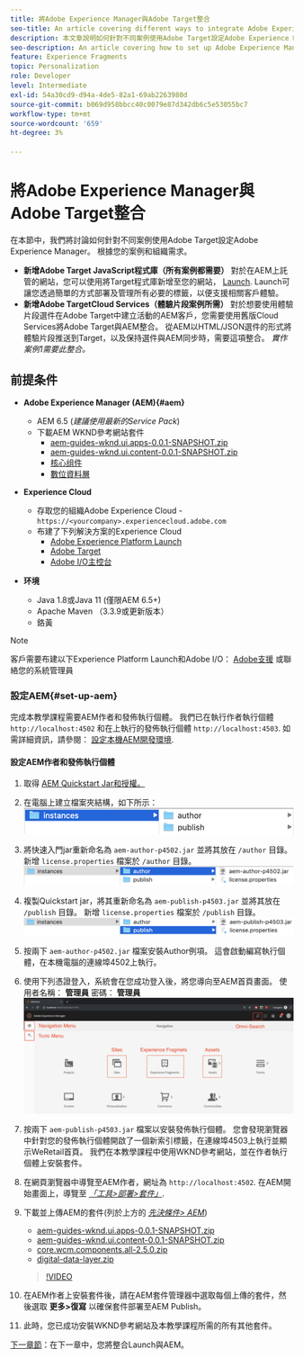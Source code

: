 ```yaml
---
title: 將Adobe Experience Manager與Adobe Target整合
seo-title: An article covering different ways to integrate Adobe Experience Manager(AEM) with Adobe Target for delivering personalized content.
description: 本文章說明如何針對不同案例使用Adobe Target設定Adobe Experience Manager。
seo-description: An article covering how to set up Adobe Experience Manager with Adobe Target for different scenarios.
feature: Experience Fragments
topic: Personalization
role: Developer
level: Intermediate
exl-id: 54a30cd9-d94a-4de5-82a1-69ab2263980d
source-git-commit: b069d958bbcc40c0079e87d342db6c5e53055bc7
workflow-type: tm+mt
source-wordcount: '659'
ht-degree: 3%

---
```


# 將Adobe Experience Manager與Adobe Target整合

在本節中，我們將討論如何針對不同案例使用Adobe Target設定Adobe Experience Manager。 根據您的案例和組織需求。

* **新增Adobe Target JavaScript程式庫（所有案例都需要）**
對於在AEM上託管的網站，您可以使用將Target程式庫新增至您的網站， [Launch](https://experienceleague.adobe.com/docs/experience-platform/tags/home.html). Launch可讓您透過簡單的方式部署及管理所有必要的標籤，以便支援相關客戶體驗。
* **新增Adobe TargetCloud Services（體驗片段案例所需）**
對於想要使用體驗片段選件在Adobe Target中建立活動的AEM客戶，您需要使用舊版Cloud Services將Adobe Target與AEM整合。 從AEM以HTML/JSON選件的形式將體驗片段推送到Target，以及保持選件與AEM同步時，需要這項整合。 
*實作案例1需要此整合。*

## 前提条件

* **Adobe Experience Manager (AEM){#aem}**
   * AEM 6.5 (*建議使用最新的Service Pack*)
   * 下載AEM WKND參考網站套件
      * [aem-guides-wknd.ui.apps-0.0.1-SNAPSHOT.zip](https://github.com/adobe/aem-guides-wknd/releases/download/archetype-18.1/aem-guides-wknd.ui.apps-0.0.1-SNAPSHOT.zip)
      * [aem-guides-wknd.ui.content-0.0.1-SNAPSHOT.zip](https://github.com/adobe/aem-guides-wknd/releases/download/archetype-18.1/aem-guides-wknd.ui.content-0.0.1-SNAPSHOT.zip)
      * [核心组件](https://github.com/adobe/aem-core-wcm-components/releases/download/core.wcm.components.reactor-2.5.0/core.wcm.components.all-2.5.0.zip)
      * [數位資料層](assets/implementation/digital-data-layer.zip)

* **Experience Cloud**
   * 存取您的組織Adobe Experience Cloud - `https://<yourcompany>.experiencecloud.adobe.com`
   * 布建了下列解決方案的Experience Cloud
      * [Adobe Experience Platform Launch](https://experiencecloud.adobe.com)
      * [Adobe Target](https://experiencecloud.adobe.com)
      * [Adobe I/O主控台](https://console.adobe.io)

* **环境**
   * Java 1.8或Java 11 (僅限AEM 6.5+)
   * Apache Maven （3.3.9或更新版本）
   * 鉻黃

>[!NOTE]
>
> 客戶需要布建以下Experience Platform Launch和Adobe I/O： [Adobe支援](https://helpx.adobe.com/cn/contact/enterprise-support.ec.html) 或聯絡您的系統管理員

### 設定AEM{#set-up-aem}

完成本教學課程需要AEM作者和發佈執行個體。 我們已在執行作者執行個體 `http://localhost:4502` 和在上執行的發佈執行個體 `http://localhost:4503`. 如需詳細資訊，請參閱： [設定本機AEM開發環境](https://helpx.adobe.com/experience-manager/kt/platform-repository/using/local-aem-dev-environment-article-setup.html).

#### 設定AEM作者和發佈執行個體

1. 取得 [AEM Quickstart Jar和授權。](https://helpx.adobe.com/experience-manager/6-5/sites/deploying/using/deploy.html#GettingtheSoftware)
2. 在電腦上建立檔案夾結構，如下所示：
   ![文件夹结构](assets/implementation/aem-setup-1.png)
3. 將快速入門jar重新命名為 `aem-author-p4502.jar` 並將其放在 `/author` 目錄。 新增 `license.properties` 檔案於 `/author` 目錄。
   ![AEM作者例項](assets/implementation/aem-setup-author.png)
4. 複製Quickstart jar，將其重新命名為 `aem-publish-p4503.jar` 並將其放在 `/publish` 目錄。 新增 `license.properties` 檔案於 `/publish` 目錄。
   ![AEM發佈執行個體](assets/implementation/aem-setup-publish.png)
5. 按兩下 `aem-author-p4502.jar` 檔案安裝Author例項。 這會啟動編寫執行個體，在本機電腦的連線埠4502上執行。
6. 使用下列憑證登入，系統會在您成功登入後，將您導向至AEM首頁畫面。
使用者名稱： **管理員**
密碼： **管理員**
   ![AEM發佈執行個體](assets/implementation/aem-author-home-page.png)
7. 按兩下 `aem-publish-p4503.jar` 檔案以安裝發佈執行個體。 您會發現瀏覽器中針對您的發佈執行個體開啟了一個新索引標籤，在連線埠4503上執行並顯示WeRetail首頁。 我們在本教學課程中使用WKND參考網站，並在作者執行個體上安裝套件。
8. 在網頁瀏覽器中導覽至AEM作者，網址為 `http://localhost:4502`. 在AEM開始畫面上，導覽至 *[「工具>部署>套件」](http://localhost:4502/crx/packmgr/index.jsp)*.
9. 下載並上傳AEM的套件(列於上方的 *[先決條件> AEM](#aem)*)
   * [aem-guides-wknd.ui.apps-0.0.1-SNAPSHOT.zip](https://github.com/adobe/aem-guides-wknd/releases/download/archetype-18.1/aem-guides-wknd.ui.apps-0.0.1-SNAPSHOT.zip)
   * [aem-guides-wknd.ui.content-0.0.1-SNAPSHOT.zip](https://github.com/adobe/aem-guides-wknd/releases/download/archetype-18.1/aem-guides-wknd.ui.content-0.0.1-SNAPSHOT.zip)
   * [core.wcm.components.all-2.5.0.zip](https://github.com/adobe/aem-core-wcm-components/releases/download/core.wcm.components.reactor-2.5.0/core.wcm.components.all-2.5.0.zip)
   * [digital-data-layer.zip](assets/implementation/digital-data-layer.zip)

   >[!VIDEO](https://video.tv.adobe.com/v/28377?quality=12&learn=on)
10. 在AEM作者上安裝套件後，請在AEM套件管理器中選取每個上傳的套件，然後選取 **更多>復寫** 以確保套件部署至AEM Publish。
11. 此時，您已成功安裝WKND參考網站及本教學課程所需的所有其他套件。

[下一章節](./using-launch-adobe-io.md)：在下一章中，您將整合Launch與AEM。
